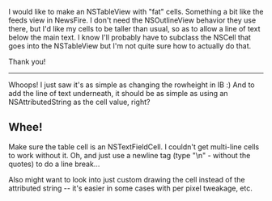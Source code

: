 I would like to make an NSTableView with "fat" cells. Something a bit like the feeds view in NewsFire. I don't need the NSOutlineView behavior they use there, but I'd like my cells to be taller than usual, so as to allow a line of text below the main text. I know I'll probably have to subclass the NSCell that goes into the NSTableView but I'm not quite sure how to actually do that.

Thank you!

----
Whoops! I just saw it's as simple as changing the rowheight in IB :) And to add the line of text underneath, it should be as simple as using an NSAttributedString as the cell value, right?

Whee!
----

Make sure the table cell is an NSTextFieldCell. I couldn't get multi-line cells to work without it. Oh, and just use a newline tag (type "\n" - without the quotes) to do a line break...

Also might want to look into just custom drawing the cell instead of the attributed string -- it's easier in some cases with per pixel tweakage, etc.
